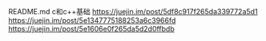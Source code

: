 README.md
c和c++基础
https://juejin.im/post/5df8c917f265da339772a5d1
https://juejin.im/post/5e1347775188253a6c3966fd
https://juejin.im/post/5e1606e0f265da5d2d0ffbdb
